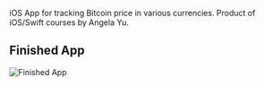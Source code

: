 iOS App for tracking Bitcoin price in various currencies. Product of iOS/Swift courses by Angela Yu.

## Finished App
![Finished App](http://i.giphy.com/l0HlQGzz2MQCKIBI4.gif)
